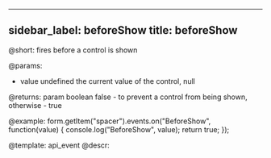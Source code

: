 
---
sidebar_label: beforeShow
title: beforeShow
---          

@short: fires before a control is shown
 

@params:
- value     undefined     the current value of the control, null

@returns:
param   boolean     false - to prevent a control from being shown, otherwise - true


@example:
form.getItem("spacer").events.on("BeforeShow", function(value) {
    console.log("BeforeShow", value);
    return true;
});


@template: api_event
@descr:

